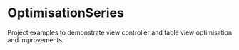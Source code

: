 # OptimisationSeries
Project examples to demonstrate view controller and table view optimisation and improvements.
